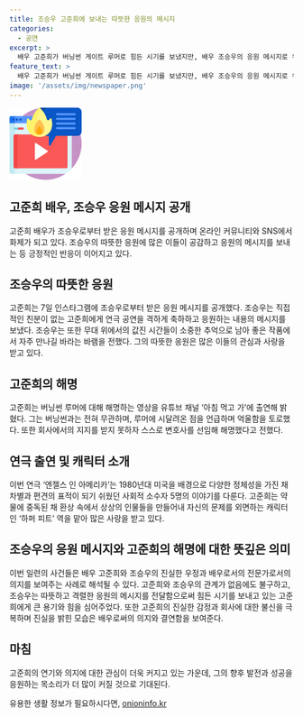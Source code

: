 ```yaml
---
title: 조승우 고준희에 보내는 따뜻한 응원의 메시지
categories:
  - 공연
excerpt: >
  배우 고준희가 버닝썬 게이트 루머로 힘든 시기를 보냈지만, 배우 조승우의 응원 메시지로 위안을 받았다. 조승우는 고준희에게 친분은 없지만 연극 연출 감독을 통해 응원의 메시지를 전했다. 이에 고준희는 조승우의 따뜻한 응원에 감동을 토로했으며, 유튜브를 통해 버닝썬 루머에 대한 해명도 진행했다. 현재는 연극 엔젤스 인 아메리카에 출연하며 새로운 도전에 나섰다. (150자)
feature_text: >
  배우 고준희가 버닝썬 게이트 루머로 힘든 시기를 보냈지만, 배우 조승우의 응원 메시지로 위안을 받았다. 조승우는 고준희에게 친분은 없지만 연극 연출 감독을 통해 응원의 메시지를 전했다. 이에 고준희는 조승우의 따뜻한 응원에 감동을 토로했으며, 유튜브를 통해 버닝썬 루머에 대한 해명도 진행했다. 현재는 연극 엔젤스 인 아메리카에 출연하며 새로운 도전에 나섰다. (150자)
image: '/assets/img/newspaper.png'
---
```


<p><img src="/assets/img/news.png" alt="rentncar 속보" /></p>

<h2>고준희 배우, 조승우 응원 메시지 공개</h2>

<p data-ke-size="size16">고준희 배우가 조승우로부터 받은 응원 메시지를 공개하며 온라인 커뮤니티와 SNS에서 화제가 되고 있다. 조승우의 따뜻한 응원에 많은 이들이 공감하고 응원의 메시지를 보내는 등 긍정적인 반응이 이어지고 있다.</p>

<h2>조승우의 따뜻한 응원</h2>

<p>고준희는 7일 인스타그램에 조승우로부터 받은 응원 메시지를 공개했다. 조승우는 직접적인 친분이 없는 고준희에게 연극 공연을 격하게 축하하고 응원하는 내용의 메시지를 보냈다. 조승우는 또한 무대 위에서의 값진 시간들이 소중한 추억으로 남아 좋은 작품에서 자주 만나길 바라는 바램을 전했다. 그의 따뜻한 응원은 많은 이들의 관심과 사랑을 받고 있다. </p>

<h2>고준희의 해명</h2>

<p>고준희는 버닝썬 루머에 대해 해명하는 영상을 유튜브 채널 ‘아침 먹고 가’에 출연해 밝혔다. 그는 버닝썬과는 전혀 무관하며, 루머에 시달려온 점을 언급하며 억울함을 토로했다. 또한 회사에서의 지지를 받지 못하자 스스로 변호사를 선임해 해명했다고 전했다.</p>

<h2>연극 출연 및 캐릭터 소개</h2>

<p>이번 연극 ‘엔젤스 인 아메리카’는 1980년대 미국을 배경으로 다양한 정체성을 가진 채 차별과 편견의 표적이 되기 쉬웠던 사회적 소수자 5명의 이야기를 다룬다. 고준희는 약물에 중독된 채 환상 속에서 상상의 인물들을 만들어내 자신의 문제를 외면하는 캐릭터인 ‘하퍼 피트’ 역을 맡아 많은 사랑을 받고 있다. </p>

<h2>조승우의 응원 메시지와 고준희의 해명에 대한 뜻깊은 의미</h2>

<p>이번 일련의 사건들은 배우 고준희와 조승우의 진실한 우정과 배우로서의 전문가로서의 의지를 보여주는 사례로 해석될 수 있다. 고준희와 조승우의 관계가 없음에도 불구하고, 조승우는 따뜻하고 격렬한 응원의 메시지를 전달함으로써 힘든 시기를 보내고 있는 고준희에게 큰 용기와 힘을 심어주었다. 또한 고준희의 진실한 감정과 회사에 대한 불신을 극복하며 진실을 밝힌 모습은 배우로써의 의지와 결연함을 보여준다.</p>

<h2>마침</h2>

<p>고준희의 연기와 의지에 대한 관심이 더욱 커지고 있는 가운데, 그의 향후 발전과 성공을 응원하는 목소리가 더 많이 커질 것으로 기대된다.</p>
유용한 생활 정보가 필요하시다면, <a href="https://onioninfo.kr" rel="dofollow">onioninfo.kr</a>


